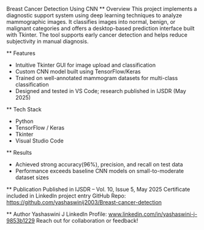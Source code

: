 
Breast Cancer Detection Using CNN 
** Overview
This project implements a diagnostic support system using deep learning techniques to analyze mammographic images.
It classifies images into normal, benign, or malignant categories and offers a desktop-based prediction interface built with Tkinter. 
The tool supports early cancer detection and helps reduce subjectivity in manual diagnosis.

** Features
- Intuitive Tkinter GUI for image upload and classification
- Custom CNN model built using TensorFlow/Keras
- Trained on well-annotated mammogram datasets for multi-class classification
- Designed and tested in VS Code; research published in IJSDR (May 2025)

** Tech Stack
- Python
- TensorFlow / Keras
- Tkinter
- Visual Studio Code

** Results
- Achieved strong accuracy(96%), precision, and recall on test data
- Performance exceeds baseline CNN models on small-to-moderate dataset sizes

** Publication
Published in IJSDR – Vol. 10, Issue 5, May 2025
  Certificate included in LinkedIn project entry
  GitHub Repo: https://github.com/yashaswinij2003/Breast-cancer-detection

** Author
Yashaswini J
LinkedIn Profile: www.linkedin.com/in/yashaswini-j-9853b1229
Reach out for collaboration or feedback!
